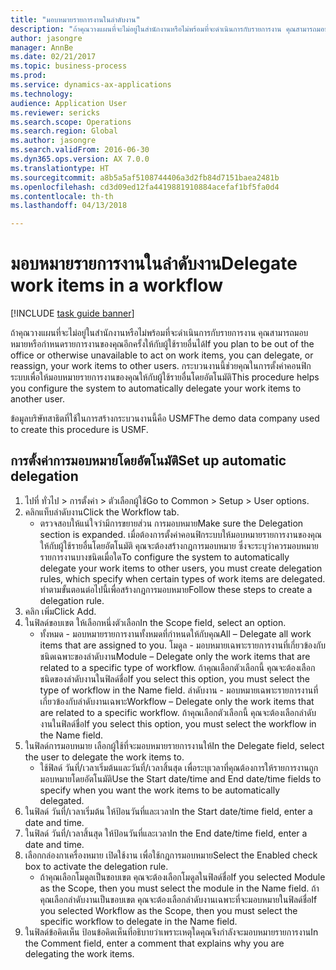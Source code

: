 ```yaml
--- 
title: "มอบหมายรายการงานในลำดับงาน"
description: "ถ้าคุณวางแผนที่จะไม่อยู่ในสำนักงานหรือไม่พร้อมที่จะดำเนินการกับรายการงาน คุณสามารถมอบหมายหรือกำหนดรายการงานของคุณอีกครั้งให้กับผู้ใช้รายอื่นได้"
author: jasongre
manager: AnnBe
ms.date: 02/21/2017
ms.topic: business-process
ms.prod: 
ms.service: dynamics-ax-applications
ms.technology: 
audience: Application User
ms.reviewer: sericks
ms.search.scope: Operations
ms.search.region: Global
ms.author: jasongre
ms.search.validFrom: 2016-06-30
ms.dyn365.ops.version: AX 7.0.0
ms.translationtype: HT
ms.sourcegitcommit: a8b5a5af5108744406a3d2fb84d7151baea2481b
ms.openlocfilehash: cd3d09ed12fa4419881910884acefaf1bf5fa0d4
ms.contentlocale: th-th
ms.lasthandoff: 04/13/2018

---
```

# <a name="delegate-work-items-in-a-workflow"></a><span data-ttu-id="d4bcf-103">มอบหมายรายการงานในลำดับงาน</span><span class="sxs-lookup"><span data-stu-id="d4bcf-103">Delegate work items in a workflow</span></span>

[!INCLUDE [task guide banner](../../includes/task-guide-banner.md)]

<span data-ttu-id="d4bcf-104">ถ้าคุณวางแผนที่จะไม่อยู่ในสำนักงานหรือไม่พร้อมที่จะดำเนินการกับรายการงาน คุณสามารถมอบหมายหรือกำหนดรายการงานของคุณอีกครั้งให้กับผู้ใช้รายอื่นได้</span><span class="sxs-lookup"><span data-stu-id="d4bcf-104">If you plan to be out of the office or otherwise unavailable to act on work items, you can delegate, or reassign, your work items to other users.</span></span> <span data-ttu-id="d4bcf-105">กระบวนงานนี้ช่วยคุณในการตั้งค่าคอนฟิกระบบเพื่อให้มอบหมายรายการงานของคุณให้กับผู้ใช้รายอื่นโดยอัตโนมัติ</span><span class="sxs-lookup"><span data-stu-id="d4bcf-105">This procedure helps you configure the system to automatically delegate your work items to another user.</span></span>



<span data-ttu-id="d4bcf-106">ข้อมูลบริษัทสาธิตที่ใช้ในการสร้างกระบวนงานนี้คือ USMF</span><span class="sxs-lookup"><span data-stu-id="d4bcf-106">The demo data company used to create this procedure is USMF.</span></span>


## <a name="set-up-automatic-delegation"></a><span data-ttu-id="d4bcf-107">การตั้งค่าการมอบหมายโดยอัตโนมัติ</span><span class="sxs-lookup"><span data-stu-id="d4bcf-107">Set up automatic delegation</span></span>
1. <span data-ttu-id="d4bcf-108">ไปที่ ทั่วไป > การตั้งค่า > ตัวเลือกผู้ใช้</span><span class="sxs-lookup"><span data-stu-id="d4bcf-108">Go to Common > Setup > User options.</span></span>
2. <span data-ttu-id="d4bcf-109">คลิกแท็บลำดับงาน</span><span class="sxs-lookup"><span data-stu-id="d4bcf-109">Click the Workflow tab.</span></span>
    * <span data-ttu-id="d4bcf-110">ตรวจสอบให้แน่ใจว่ามีการขยายส่วน การมอบหมาย</span><span class="sxs-lookup"><span data-stu-id="d4bcf-110">Make sure the Delegation section is expanded.</span></span>    <span data-ttu-id="d4bcf-111">เมื่อต้องการตั้งค่าคอนฟิกระบบให้มอบหมายรายการงานของคุณให้กับผู้ใช้รายอื่นโดยอัตโนมัติ คุณจะต้องสร้างกฎการมอบหมาย ซึ่งจะระบุว่าควรมอบหมายรายการงานบางชนิดเมื่อใด</span><span class="sxs-lookup"><span data-stu-id="d4bcf-111">To configure the system to automatically delegate your work items to other users, you must create delegation rules, which specify when certain types of work items are delegated.</span></span> <span data-ttu-id="d4bcf-112">ทำตามขั้นตอนต่อไปนี้เพื่อสร้างกฎการมอบหมาย</span><span class="sxs-lookup"><span data-stu-id="d4bcf-112">Follow these steps to create a delegation rule.</span></span>  
3. <span data-ttu-id="d4bcf-113">คลิก เพิ่ม</span><span class="sxs-lookup"><span data-stu-id="d4bcf-113">Click Add.</span></span>
4. <span data-ttu-id="d4bcf-114">ในฟิลด์ขอบเขต ให้เลือกหนึ่งตัวเลือก</span><span class="sxs-lookup"><span data-stu-id="d4bcf-114">In the Scope field, select an option.</span></span>
    * <span data-ttu-id="d4bcf-115">ทั้งหมด - มอบหมายรายการงานทั้งหมดที่กำหนดให้กับคุณ</span><span class="sxs-lookup"><span data-stu-id="d4bcf-115">All – Delegate all work items that are assigned to you.</span></span>    <span data-ttu-id="d4bcf-116">โมดูล - มอบหมายเฉพาะรายการงานที่เกี่ยวข้องกับชนิดเฉพาะของลำดับงาน</span><span class="sxs-lookup"><span data-stu-id="d4bcf-116">Module – Delegate only the work items that are related to a specific type of workflow.</span></span> <span data-ttu-id="d4bcf-117">ถ้าคุณเลือกตัวเลือกนี้ คุณจะต้องเลือกชนิดของลำดับงานในฟิลด์ชื่อ</span><span class="sxs-lookup"><span data-stu-id="d4bcf-117">If you select this option, you must select the type of workflow in the Name field.</span></span>    <span data-ttu-id="d4bcf-118">ลำดับงาน - มอบหมายเฉพาะรายการงานที่เกี่ยวข้องกับลำดับงานเฉพาะ</span><span class="sxs-lookup"><span data-stu-id="d4bcf-118">Workflow – Delegate only the work items that are related to a specific workflow.</span></span> <span data-ttu-id="d4bcf-119">ถ้าคุณเลือกตัวเลือกนี้ คุณจะต้องเลือกลำดับงานในฟิลด์ชื่อ</span><span class="sxs-lookup"><span data-stu-id="d4bcf-119">If you select this option, you must select the workflow in the Name field.</span></span>  
5. <span data-ttu-id="d4bcf-120">ในฟิลด์การมอบหมาย เลือกผู้ใช้ที่จะมอบหมายรายการงานให้</span><span class="sxs-lookup"><span data-stu-id="d4bcf-120">In the Delegate field, select the user to delegate the work items to.</span></span>
    * <span data-ttu-id="d4bcf-121">ใช้ฟิลด์ วันที่/เวลาเริ่มต้นและวันที่/เวลาสิ้นสุด เพื่อระบุเวลาที่คุณต้องการให้รายการงานถูกมอบหมายโดยอัตโนมัติ</span><span class="sxs-lookup"><span data-stu-id="d4bcf-121">Use the Start date/time and End date/time fields to specify when you want the work items to be automatically delegated.</span></span>  
6. <span data-ttu-id="d4bcf-122">ในฟิลด์ วันที่/เวลาเริ่มต้น ให้ป้อนวันที่และเวลา</span><span class="sxs-lookup"><span data-stu-id="d4bcf-122">In the Start date/time field, enter a date and time.</span></span>
7. <span data-ttu-id="d4bcf-123">ในฟิลด์ วันที่/เวลาสิ้นสุด ให้ป้อนวันที่และเวลา</span><span class="sxs-lookup"><span data-stu-id="d4bcf-123">In the End date/time field, enter a date and time.</span></span>
8. <span data-ttu-id="d4bcf-124">เลือกกล่องกาเครื่องหมาย เปิดใช้งาน เพื่อใช้กฎการมอบหมาย</span><span class="sxs-lookup"><span data-stu-id="d4bcf-124">Select the Enabled check box to activate the delegation rule.</span></span>
    * <span data-ttu-id="d4bcf-125">ถ้าคุณเลือกโมดูลเป็นขอบเขต คุณจะต้องเลือกโมดูลในฟิลด์ชื่อ</span><span class="sxs-lookup"><span data-stu-id="d4bcf-125">If you selected Module as the Scope, then you must select the module in the Name field.</span></span>    <span data-ttu-id="d4bcf-126">ถ้าคุณเลือกลำดับงานเป็นขอบเขต คุณจะต้องเลือกลำดับงานเฉพาะที่จะมอบหมายในฟิลด์ชื่อ</span><span class="sxs-lookup"><span data-stu-id="d4bcf-126">If you selected Workflow as the Scope, then you must select the specific workflow to delegate in the Name field.</span></span>  
9. <span data-ttu-id="d4bcf-127">ในฟิลด์ข้อคิดเห็น ป้อนข้อคิดเห็นที่อธิบายว่าเพราะเหตุใดคุณจึงกำลังจะมอบหมายรายการงาน</span><span class="sxs-lookup"><span data-stu-id="d4bcf-127">In the Comment field, enter a comment that explains why you are delegating the work items.</span></span>


